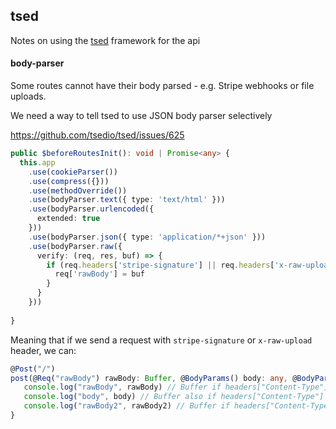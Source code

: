 ## tsed

Notes on using the [tsed](https://github.com/tsedio/tsed) framework for the api

#### body-parser

Some routes cannot have their body parsed - e.g. Stripe webhooks or file uploads.

We need a way to tell tsed to use JSON body parser selectively

https://github.com/tsedio/tsed/issues/625

```typescript
public $beforeRoutesInit(): void | Promise<any> {
  this.app
    .use(cookieParser())
    .use(compress({}))
    .use(methodOverride())
    .use(bodyParser.text({ type: 'text/html' }))
    .use(bodyParser.urlencoded({
      extended: true
    }))
    .use(bodyParser.json({ type: 'application/*+json' }))
    .use(bodyParser.raw({ 
      verify: (req, res, buf) => {
        if (req.headers['stripe-signature'] || req.headers['x-raw-upload']) {
          req['rawBody'] = buf
        }
      }  
    }))
    
}
```

Meaning that if we send a request with `stripe-signature` or `x-raw-upload` header, we can:

```typescript
@Post("/")
post(@Req("rawBody") rawBody: Buffer, @BodyParams() body: any, @BodyParams({useConverter: false}) rawBody2: any){
   console.log("rawBody", rawBody) // Buffer if headers["Content-Type"] = "application/vnd.custom-type"
   console.log("body", body) // Buffer also if headers["Content-Type"] = "application/vnd.custom-type" but wrong decoding
   console.log("rawBody2", rawBody2) // Buffer if headers["Content-Type"] = "application/vnd.custom-type"
}
```